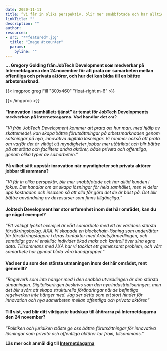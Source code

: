 ```yaml
---
date: 2020-11-11
title: ”Vi får in olika perspektiv, blir mer snabbfotade och har alltid kunden i fokus”
linkTitle: ""
description: ""
author: 
resources:
- src: "**featured*.jpg"
  title: "Image #:counter"
  params:
    byline: ""
---  
```

**… Gregory Golding från JobTech Development som medverkar på Internetdagarna den 24 november 
för att prata om samarbeten mellan offentliga och privata aktörer, och hur det kan bidra till en bättre arbetsmarknad.**   
    
{{< imgproc greg Fill "300x460" "float-right m-6" >}}

{{< /imgproc >}}

<!-- There should be no margin above this first sentence.
<!-- Blockquotes should be a lighter gray with a border along the left side in the secondary color.

<!--There should be no margin below this final sentence.-->

#### "Innovation i samhällets tjänst” är temat för JobTech Developments medverkan på Internetdagarna. Vad handlar det om?

*”Vi från JobTech Development kommer att prata om hur man, med hjälp av skattemedel, 
kan skapa bättre förutsättningar på arbetsmarknaden genom satsningar på nya, innovativa digitala lösningar. 
Vi kommer också att prata om varför det är viktigt att myndigheter jobbar mer utåtriktat och blir bättre på att stötta och facilitera andra aktörer, både privata och offentliga, genom olika typer av samarbeten.”*

#### På vilket sätt uppstår innovation när myndigheter och privata aktörer jobbar tillsammans?

*”Vi får in olika perspektiv, blir mer snabbfotade och har alltid kunden i fokus. Det handlar om att skapa lösningar för hela samhället, men vi delar upp kostnaden och insatsen så att alla får göra det de är bäst på. 
Det blir bättre användning av de resurser som finns tillgängliga.”*

#### Jobtech Development har stor erfarenhet inom det här området, kan du ge något exempel?

*”Ett väldigt lyckat exempel är vårt samarbete med ett av världens största försäkringsbolag, AXA. Vi skapade en blockchain-lösning som underlättar för försäkringstagare i deras kontakter med Arbetsförmedlingen, och samtidigt gav vi enskilda individer ökad makt och kontroll över sina egna data. 
Tillsammans med AXA har vi tacklat ett gemensamt problem, och vårt samarbete har gynnat båda våra kundgrupper.”*

#### Vad ser du som den största utmaningen inom det här området, rent generellt? 

*”Regelverk som inte hänger med i den snabba utvecklingen är den största utmaningen. Digitaliseringen beskrivs som den nya industrialiseringen, men det blir svårt att skapa strukturella förändringar när de befintliga regelverken inte hänger med.
Jag ser detta som ett stort hinder för innovation och nya samarbeten mellan offentliga och privata aktörer.”*


#### Till sist, vad blir ditt viktigaste budskap till åhörarna på Internetdagarna den 24 november?
*”Politiken och juridiken måste ge oss bättre förutsättningar för innovativa lösningar som privata och offentliga aktörer tar fram, tillsammans.”*


**Läs mer och anmäl dig till [Internetdagarna](https://internetdagarna.se/program/innovation-i-samhallets-tjanst/)**






